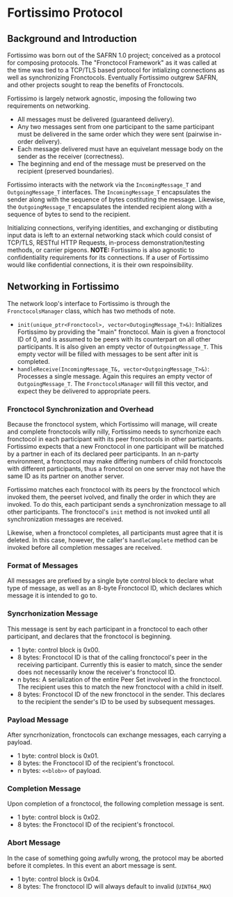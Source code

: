 # Fortissimo Protocol
## Background and Introduction
Fortissimo was born out of the SAFRN 1.0 project; conceived as a protocol for composing protocols.
The "Fronctocol Framework" as it was called at the time was tied to a TCP/TLS based protocol for intializing connections as well as synchronizing Fronctocols.
Eventually Fortissimo outgrew SAFRN, and other projects sought to reap the benefits of Fronctocols.

Fortissimo is largely network agnostic, imposing the following two requirements on networking.

 - All messages must be delivered (guaranteed delivery).
 - Any two messages sent from one participant to the same participant must be delivered in the same order which they were sent (pairwise in-order delivery).
 - Each message delivered must have an equivelant message body on the sender as the receiver (correctness).
 - The beginning and end of the message must be preserved on the recipient (preserved boundaries).

Fortissimo interacts with the network via the ``IncomingMessage_T`` and ``OutgoingMessage_T`` interfaces.
The ``IncomingMessage_T`` encapsulates the sender along with the sequence of bytes costituting the message.
Likewise, the ``OutgoingMessage_T`` encapsulates the intended recipient along with a sequence of bytes to send to the recipient.

Initializing connections, verifying identities, and exchanging or distibuting input data is left to an external networking stack which could consist of TCP/TLS, RESTful HTTP Requests, in-process demonstration/testing methods, or carrier pigeons.
**NOTE:** Fortissimo is also agnostic to confidentiality requirements for its connections. If a user of Fortissimo would like confidential connections, it is their own respoinsibility.

## Networking in Fortissimo

The network loop's interface to Fortissimo is through the ``FronctocolsManager`` class, which has two methods of note.

 - ``init(unique_ptr<Fronctocol>, vector<OutogingMessage_T>&)``: Initializes Fortissimo by providing the "main" fronctocol.
   Main is given a fronctocol ID of 0, and is assumed to be peers with its counterpart on all other participants.
   It is also given an empty vector of ``OutgoingMessage_T``.
   This empty vector will be filled with messages to be sent after init is completed.
 - ``handleReceive(IncomingMessage_T&, vector<OutgoingMessage_T>&)``: Processes a single message.
   Again this requires an empty vector of ``OutgoingMessage_T``.
   The ``FronctocolsManager`` will fill this vector, and expect they be delivered to appropriate peers.

### Fronctocol Synchronization and Overhead

Because the fronctocol system, which Fortissimo will manage, will create and complete fronctocols willy nilly, Fortissimo needs to syncrhonize each fronctocol in each participant with its peer fronctocols in other participants.
Fortissimo expects that a new Fronctocol in one participant will be matched by a partner in each of its declared peer participants.
In an n-party environment, a fronctocol may make differing numbers of child fronctocols with different participants, thus a fronctocol on one server may not have the same ID as its partner on another server.

Fortissimo matches each fronctocol with its peers by the fronctocol which invoked them, the peerset ivolved, and finally the order in which they are invoked.
To do this, each participant sends a synchronization message to all other participants.
The fronctocol's ``init`` method is not invoked until all synchronization messages are received.

Likewise, when a fronctocol completes, all participants must agree that it is deleted.
In this case, however, the caller's ``handleComplete`` method can be invoked before all completion messages are received.

### Format of Messages
All messages are prefixed by a single byte control block to declare what type of message, as well as an 8-byte Fronctocol ID, which declares which message it is intended to go to.

### Syncrhonization Message
This message is sent by each participant in a fronctocol to each other participant, and declares that the fronctocol is beginning.

 - 1 byte: control block is 0x00.
 - 8 bytes: Fronctocol ID is that of the calling fronctocol's peer in the receiving participant.
   Currently this is easier to match, since the sender does not necessarily know the receiver's fronctocol ID.
 - n bytes: A serialization of the entire Peer Set involved in the fronctocol.
   The recipient uses this to match the new fronctocol with a child in itself.
 - 8 bytes: Fronctocol ID of the new fronctocol in the sender.
   This declares to the recipient the sender's ID to be used by subsequent messages.

### Payload Message
After syncrhonization, fronctocols can exchange messages, each carrying a payload.

 - 1 byte: control block is 0x01.
 - 8 bytes: the Fronctocol ID of the recipient's fronctocol.
 - n bytes: ``<<blob>>`` of payload.

### Completion Message
Upon completion of a fronctocol, the following completion message is sent.

 - 1 byte: control block is 0x02.
 - 8 bytes: the Fronctocol ID of the recipient's fronctocol.

### Abort Message
In the case of something going awfully wrong, the protocol may be aborted before it completes.
In this event an abort message is sent.

 - 1 byte: control block is 0x04.
 - 8 bytes: The fronctocol ID will always default to invalid (``UINT64_MAX``)
